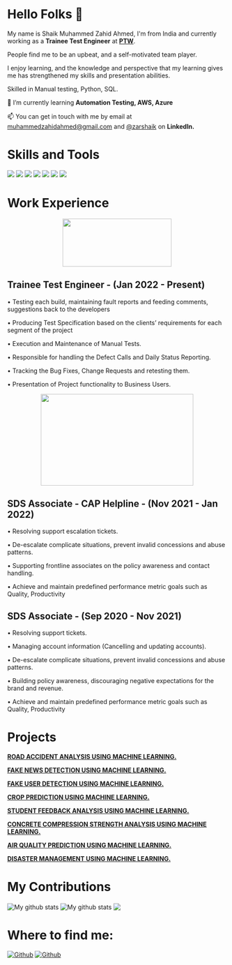 # Hello Folks 👋

My name is Shaik Muhammed Zahid Ahmed, I'm from India and currently working as a **Trainee Test Engineer** at [**PTW**](https://www.ptw.com/). 

People find me to be an upbeat, and a self-motivated team player. 

I enjoy learning, and the knowledge and perspective that my learning gives me has strengthened my skills and presentation abilities. 

Skilled in Manual testing, Python, SQL. 

🌱 I’m currently learning **Automation Testing, AWS, Azure**

📫 You can get in touch with me by email at muhammedzahidahmed@gmail.com and [@zarshaik](www.linkedin.com/in/zarshaik) on **LinkedIn.**

# Skills and Tools
<p>
  <img src="https://img.shields.io/badge/Python-3776AB?style=for-the-badge&logo=python&logoColor=white" />
  <img src="https://img.shields.io/badge/SQL-ED8B00?style=for-the-badge&logo=MYSQL&logoColor=white" />
  <img src="https://img.shields.io/badge/AWS-323330?style=for-the-badge&logo=amazon&logoColor=F7DF1E" />
  <img src="https://img.shields.io/badge/Jira-1572B6?style=for-the-badge&logo=Jira&logoColor=white" />
  <img src="https://img.shields.io/badge/Visual_Studio_Code-0078D4?style=for-the-badge&logo=visual%20studio%20code&logoColor=white" />
  <img src="https://img.shields.io/badge/Manual testing-E34F26?style=for-the-badge&logo=Manual testing&logoColor=white" />
  <img src="https://img.shields.io/badge/Machine learning-007ACC?style=for-the-badge&logo=Machine Learningt&logoColor=white" />
</p>


# Work Experience

<p align="center">
  
<img width="250" height="110" src="https://user-images.githubusercontent.com/42908895/174455916-a6526077-a685-459d-a054-297766148aa4.png" />

</p>

## Trainee Test Engineer - (Jan 2022 - Present)

• Testing each build, maintaining fault reports and feeding comments, suggestions back to the developers

• Producing Test Specification based on the clients’ requirements for each segment of the project

• Execution and Maintenance of Manual Tests.

• Responsible for handling the Defect Calls and Daily Status Reporting.

• Tracking the Bug Fixes, Change Requests and retesting them.

• Presentation of Project functionality to Business Users.

<p align="center">

<img width="350" height="210" src="https://user-images.githubusercontent.com/42908895/174497117-b4af1cd9-4b9a-4e40-9468-1ba1f5e05005.png" />

</p>

## SDS Associate - CAP Helpline    -       (Nov 2021 - Jan 2022)

• Resolving support escalation tickets.

• De-escalate complicate situations, prevent invalid concessions and abuse patterns.

• Supporting frontline associates on the policy awareness and contact handling.

• Achieve and maintain predefined performance metric goals such as Quality, Productivity

## SDS Associate            -       (Sep 2020 - Nov 2021)

• Resolving support tickets.

• Managing account information (Cancelling and updating accounts).

• De-escalate complicate situations, prevent invalid concessions and abuse patterns.

• Building policy awareness, discouraging negative expectations for the brand and revenue.

• Achieve and maintain predefined performance metric goals such as Quality, Productivity


# Projects

[**ROAD ACCIDENT ANALYSIS USING MACHINE LEARNING.**](https://github.com/zarshaik/Road-Accident-analysis)

[**FAKE NEWS DETECTION USING MACHINE LEARNING.**](https://github.com/zarshaik/Fake-news-detection)

[**FAKE USER DETECTION USING MACHINE LEARNING.**](https://github.com/zarshaik/Fake-user-detection)

[**CROP PREDICTION USING MACHINE LEARNING.**](https://github.com/zarshaik/Crop-Prediction)

[**STUDENT FEEDBACK ANALYSIS USING MACHINE LEARNING.**](https://github.com/zarshaik/)

[**CONCRETE COMPRESSION STRENGTH ANALYSIS USING MACHINE LEARNING.**](https://github.com/zarshaik/)

[**AIR QUALITY PREDICTION USING MACHINE LEARNING.**](https://github.com/zarshaik/)

[**DISASTER MANAGEMENT USING MACHINE LEARNING.**](https://github.com/zarshaik/)

# My Contributions

<img align="center" src="https://github-readme-streak-stats.herokuapp.com?user=zarshaik&theme=vue-dark&hide_border=true&date_format=M%20j%5B%2C%20Y%5D" alt="My github stats" />

<img align="center" src="https://github-readme-stats.vercel.app/api?username=zarshaik&show_icons=true&include_all_commits=true&theme=cobalt&hide_border=true" alt="My github stats" /> 

<img align="center" src="https://github-readme-stats.vercel.app/api/top-langs/?username=zarshaik&layout=compact&theme=cobalt&hide_border=true" />


# Where to find me:

[<img alt="Github" src="https://img.shields.io/badge/GitHub-%2312100E.svg?&style=for-the-badge&logo=Github&logoColor=white" />](https://github.com/zarshaik) [<img alt="Github" src="https://img.shields.io/badge/LinkedIn-%231DA1F2.svg?&style=for-the-badge&logo=LinkedIn&logoColor=white" />](https://www.linkedin.com/in/zarshaik)



  
